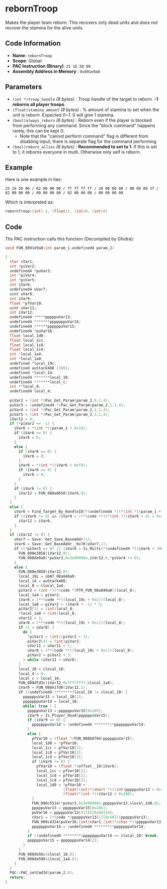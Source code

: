 # rebornTroop

Makes the player team reborn. This recovers only dead units and *does not* recover the stamina for the alive units.

## Code Information

- **Name**: `rebornTroop`
- **Scope**: Global
- **PAC Instruction (Binary)**: `25 16 50 00`
- **Assembly Address in Memory** : `0x891e9a0`

## Parameters

- `(int *)troop_handle` *(8 bytes)* : Troop handle of the target to reborn. **-1 reborns all player troops**.
- `(float)stamina_amount` *(8 bytes)* : % amount of stamina to set when the unit is reborn. Expected *0~1*. 0 will give 1 stamina.
- `(bool)always_reborn` *(8 bytes)* : Reborn even if the player is blocked from performing any command. Since the "block command" happens rarely, this can be kept 0.
   - Note that the "cannot perform command" flag is different from disabling input, there is separate flag for the command performing.
- `(bool)reborn_allies` *(8 bytes)* : **Recommended to set to 1**. If this is set to 1, it reborns everyone in multi. Otherwise only self is reborn.

## Example

Here is one example in hex:

```25 16 50 00 / 02 00 00 00 / ff ff ff ff / 10 00 00 00 / 00 00 80 3f / 02 00 00 00 / 00 00 00 00 / 02 00 00 00 / 00 00 00 00```

Which is interpreted as:

```c
rebornTroop((int)-1, (float)1, (int)0, (int)0)
```

## Code

Ths PAC instruction calls this function (Decompiled by Ghidra):

```c
void FUN_0891e9a0(int param_1,undefined4 param_2)

{
  char cVar1;
  int *piVar2;
  undefined4 *puVar3;
  int *piVar4;
  int *piVar5;
  int iVar6;
  undefined4 uVar7;
  uint uVar8;
  int iVar9;
  float *pfVar10;
  uint uVar11;
  int iVar12;
  undefined4 *****pppppuVar13;
  undefined4 *******pppppppuVar14;
  undefined4 ******ppppppuVar15;
  undefined4 *puVar16;
  float local_1d0;
  float local_1cc;
  float local_1c8;
  float local_1c4;
  int *local_1a4;
  int *local_1a0;
  undefined *local_19c;
  undefined auStack408 [388];
  undefined *local_14;
  undefined4 *******local_10;
  undefined4 *******local_c;
  int **local_8;
  undefined4 local_4;
  
  piVar2 = (int *)Pac_Get_Param(param_2,0,1,4);
  puVar3 = (undefined4 *)Pac_Get_Param(param_2,1,1,4);
  piVar4 = (int *)Pac_Get_Param(param_2,2,1,4);
  piVar5 = (int *)Pac_Get_Param(param_2,3,1,4);
  iVar12 = 0;
  if (*piVar2 == -1) {
    iVar6 = *(int *)(param_1 + 0x10);
    if (iVar6 == 0) {
      iVar6 = 0;
    }
    else {
      if (iVar6 == 0) {
        iVar6 = 0;
      }
      iVar6 = *(int *)(iVar6 + 0xf8);
      if (iVar6 == 0) {
        iVar6 = 0;
      }
    }
    if (iVar6 != 0) {
      iVar12 = FUN_088a8650(iVar6,0);
    }
  }
  else {
    iVar6 = Find_Target_By_HandleID(*(undefined4 *)(*(int *)(param_1 + 0x10) + 0xe8),*piVar2,1);
    if ((iVar6 != 0) && (iVar9 = (**(code **)(*(int *)(iVar6 + 4) + 0x34))(iVar6), iVar9 == 2)) {
      iVar12 = iVar6;
    }
  }
  if (iVar12 != 0) {
    uVar7 = Save::Get_Save_BaseAddr(1);
    iVar6 = Save::Get_BaseAddr__0x78(uVar7,1);
    if ((*piVar5 == 0) || (iVar6 = Is_Multi(*(undefined4 *)(iVar6 + 100)), iVar6 == 0)) {
      FUN_088e3858(iVar12,0);
      FUN_088de0a0(*puVar3,0x3e99999a,iVar12,0,*piVar4 != 0);
    }
    else {
      FUN_088e3858(iVar12,0);
      local_19c = &DAT_08a840a0;
      local_14 = auStack408;
      local_8 = &local_1a4;
      piVar2 = (int *)(*(code *)PTR_FUN_08a840a8)(local_8);
      local_1a4 = piVar2;
      iVar6 = (**(code **)(local_19c + 0xc))(local_8);
      local_1a0 = piVar2 + (iVar6 + -1) * 3;
      piVar2[1] = (int)local_8;
      *local_1a0 = (int)local_8;
      uVar11 = 1;
      uVar8 = (**(code **)(local_19c + 0xc))(local_8);
      if (1 < uVar8) {
        do {
          *piVar2 = (int)(piVar2 + 3);
          piVar2[4] = (int)piVar2;
          uVar11 = uVar11 + 1;
          uVar8 = (**(code **)(local_19c + 0xc))(local_8);
          piVar2 = piVar2 + 3;
        } while (uVar11 < uVar8);
      }
      local_10 = &local_10;
      local_4 = 0;
      local_c = local_10;
      FUN_088dfd3c(iVar12,0xffffffff,&local_1a4);
      iVar6 = FUN_088e1fd0(iVar12,1);
      if ((undefined4 ********)local_10 != &local_10) {
        ppppppuVar15 = local_10[2];
        pppppppuVar14 = local_10;
        while( true ) {
          pppppuVar13 = ppppppuVar15[0x285];
          iVar9 = Is_Player_Dead(ppppppuVar15);
          if (iVar9 == 0) {
            pppppppuVar14 = (undefined4 *******)*pppppppuVar14;
          }
          else {
            pfVar10 = (float *)FUN_088b8f84(ppppppuVar15);
            local_1d0 = *pfVar10;
            local_1cc = pfVar10[1];
            local_1c8 = pfVar10[2];
            local_1c4 = pfVar10[3];
            if (iVar6 != 0) {
              pfVar10 = (float *)offset__10(iVar6);
              local_1cc = pfVar10[1];
              local_1c8 = pfVar10[2];
              local_1c4 = pfVar10[3];
              local_1d0 = *pfVar10 +
                          (float)(int)*(short *)((int)pppppuVar13 + 0x32e) *
                          (float)*(int *)(iVar12 + 0x288);
            }
            FUN_088c5514(*puVar3,0x3e99999a,pppppuVar13,&local_1d0,0);
            pppppuVar13 = ppppppuVar15[0x285];
            puVar16 = pppppuVar13[4][9][0xb6][6];
            cVar1 = (*(code *)pppppuVar13[1][0x58])(pppppuVar13);
            FUN_089c4324(puVar16,(int)cVar1,(int)*(char *)(pppppuVar13 + 0x61));
            pppppppuVar14 = (undefined4 *******)*pppppppuVar14;
          }
          if ((undefined4 ********)pppppppuVar14 == &local_10) break;
          ppppppuVar15 = pppppppuVar14[2];
        }
      }
      FUN_088de56c(&local_10,0);
      FUN_088de508(&local_1a4,0);
    }
  }
  PAC::PAC_setCmdId(param_2,0);
  return;
}
```

